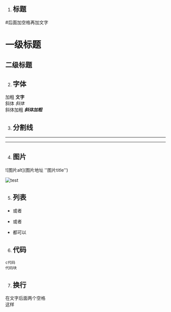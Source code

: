 1. ## 标题
#后面加空格再加文字
# 一级标题
## 二级标题  

2. ## 字体
加粗 **文字**  
斜体 *斜体*  
斜体加粗 ***斜体加粗***  

3. ## 分割线  
---
***

4. ## 图片
![图片alt](图片地址 ''图片title'')

![test](https://timgsa.baidu.com/timg?image&quality=80&size=b9999_10000&sec=1562219451444&di=8b50e27ac048e97e085be76b32bf2d60&imgtype=0&src=http%3A%2F%2Fp0.ssl.cdn.btime.com%2Ft01829b36677ad38fc9.jpg%3Fsize%3D640x385 "举例")

5. ## 列表
- 或者
+ 或者 
* 都可以

6. ## 代码   
`c代码`  
``` 代码块 ```

7. ## 换行
在文字后面两个空格  
这样